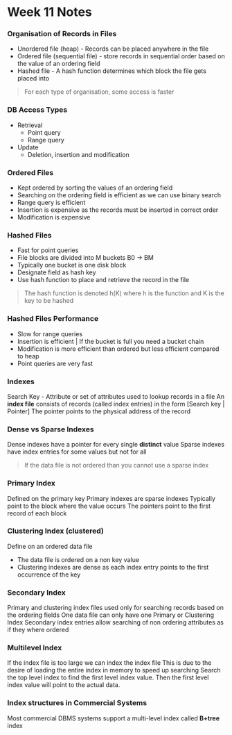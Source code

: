 # Week 11 Notes


### Organisation of Records in Files
- Unordered file (heap) - Records can be placed anywhere in the file
- Ordered file (sequential file) - store records in sequential order based on the value of an ordering field
- Hashed file - A hash function determines which block the file gets placed into

> For each type of organisation, some access is faster

### DB Access Types
- Retrieval
    - Point query
    - Range query 
- Update
    - Deletion, insertion and modification

### Ordered Files
- Kept ordered by sorting the values of an ordering field
- Searching on the ordering field is efficient as we can use binary search
- Range query is efficient
- Insertion is expensive as the records must be inserted in correct order
- Modification is expensive

### Hashed Files
- Fast for point queries
- File blocks are divided into M buckets B0 -> BM
- Typically one bucket is one disk block
- Designate field as hash key
- Use hash function to place and retrieve the record in the file
> The hash function is denoted h(K) where h is the function and K is the key to be hashed

### Hashed Files Performance
- Slow for range queries
- Insertion is efficient | If the bucket is full you need a bucket chain
- Modification is more efficient than ordered but less efficient compared to heap
- Point queries are very fast

### Indexes
Search Key - Attribute or set of attributes used to lookup records in a file
An __index file__ consists of records (called index entries) in the form [Search key | Pointer]
The pointer points to the physical address of the record

### Dense vs Sparse Indexes
Dense indexes have a pointer for every single __distinct__ value
Sparse indexes have index entries for some values but not for all
> If the data file is not ordered than you cannot use a sparse index

### Primary Index
Defined on the primary key
Primary indexes are sparse indexes
Typically point to the block where the value occurs
The pointers point to the first record of each block

### Clustering Index (clustered)
Define on an ordered data file
- The data file is ordered on a non key value
- Clustering indexes are dense as each index entry points to the first occurrence of the key

### Secondary Index
Primary and clustering index files used only for searching records based on the ordering fields
One data file can only have one Primary or Clustering Index
Secondary index entries allow searching of non ordering attributes as if they where ordered

### Multilevel Index
If the index file is too large we can index the index file
This is due to the desire of loading the entire index in memory to speed up searching
Search the top level index to find the first level index value. Then the first level index value will point to the actual data.

### Index structures in Commercial Systems
Most commercial DBMS systems support a multi-level index called __B+tree__ index

